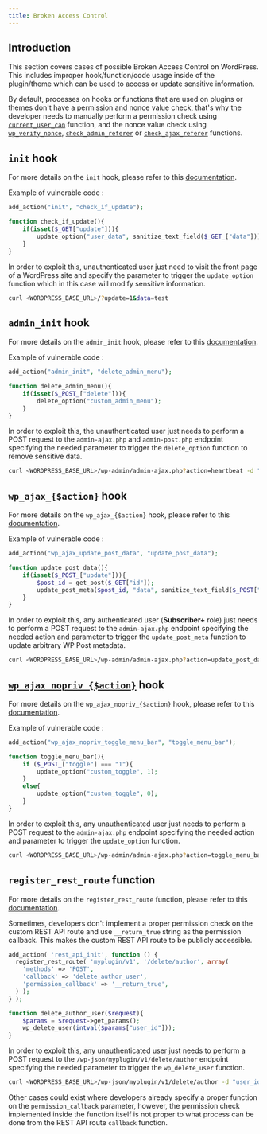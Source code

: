 ```yaml
---
title: Broken Access Control
---
```


## Introduction

This section covers cases of possible Broken Access Control on WordPress. This includes improper hook/function/code usage inside of the plugin/theme which can be used to access or update sensitive information.

By default, processes on hooks or functions that are used on plugins or themes don't have a permission and nonce value check, that's why the developer needs to manually perform a permission check using [`current_user_can`](/wordpress/wordpress-internals/wordpress-functions/#current_user_can) function, and the nonce value check using [`wp_verify_nonce`](/wordpress/wordpress-internals/wordpress-functions/#wp_verify_nonce), [`check_admin_referer`](/wordpress/wordpress-internals/wordpress-functions/#check_admin_referer) or [`check_ajax_referer`](/wordpress/wordpress-internals/wordpress-functions/#check_ajax_referer) functions.


## `init` hook

For more details on the `init` hook, please refer to this [documentation](/wordpress/wordpress-internals/wordpress-hooks/#init-hook).

Example of vulnerable code :

```php
add_action("init", "check_if_update");

function check_if_update(){
    if(isset($_GET["update"])){
        update_option("user_data", sanitize_text_field($_GET_["data"]));
    }
}
```

In order to exploit this, unauthenticated user just need to visit the front page of a WordPress site and specify the parameter to trigger the `update_option` function which in this case will modify sensitive information.

```bash
curl <WORDPRESS_BASE_URL>/?update=1&data=test
```

## `admin_init` hook

For more details on the `admin_init` hook, please refer to this [documentation](/wordpress/wordpress-internals/wordpress-hooks/#admin_init-hook).

Example of vulnerable code :

```php
add_action("admin_init", "delete_admin_menu");

function delete_admin_menu(){
    if(isset($_POST_["delete"])){
        delete_option("custom_admin_menu");
    }
}
```

In order to exploit this, the unauthenticated user just needs to perform a POST request to the `admin-ajax.php` and `admin-post.php` endpoint specifying the needed parameter to trigger the `delete_option` function to remove sensitive data.

```bash
curl <WORDPRESS_BASE_URL>/wp-admin/admin-ajax.php?action=heartbeat -d "delete=1"
```

## `wp_ajax_{$action}` hook

For more details on the `wp_ajax_{$action}` hook, please refer to this [documentation](/wordpress/wordpress-internals/wordpress-hooks/#wp_ajax_action-hook).

Example of vulnerable code :

```php
add_action("wp_ajax_update_post_data", "update_post_data");

function update_post_data(){
    if(isset($_POST_["update"])){
        $post_id = get_post($_GET["id"]);
        update_post_meta($post_id, "data", sanitize_text_field($_POST["data"]));
    }
}
```

In order to exploit this, any authenticated user (**Subscriber+** role) just needs to perform a POST request to the `admin-ajax.php` endpoint specifying the needed action and parameter to trigger the `update_post_meta` function to update arbitrary WP Post metadata.

```bash
curl <WORDPRESS_BASE_URL>/wp-admin/admin-ajax.php?action=update_post_data&update=1 -d "id=1&data=changed"
``` 

## [`wp_ajax_nopriv_{$action}`](https://developer.wordpress.org/reference/hooks/wp_ajax_nopriv_action/) hook

For more details on the `wp_ajax_nopriv_{$action}` hook, please refer to this [documentation](/wordpress/wordpress-internals/wordpress-hooks/#wp_ajax_nopriv_action-hook).

Example of vulnerable code :

```php
add_action("wp_ajax_nopriv_toggle_menu_bar", "toggle_menu_bar");

function toggle_menu_bar(){
    if ($_POST_["toggle"] === "1"){
        update_option("custom_toggle", 1);
    }
    else{
        update_option("custom_toggle", 0);
    }
}
```

In order to exploit this, any unauthenticated user just needs to perform a POST request to the `admin-ajax.php` endpoint specifying the needed action and parameter to trigger the `update_option` function.

```bash
curl <WORDPRESS_BASE_URL>/wp-admin/admin-ajax.php?action=toggle_menu_bar -d "toggle=1"
``` 

## `register_rest_route` function

For more details on the `register_rest_route` function, please refer to this [documentation](/wordpress/wordpress-internals/wordpress-functions/#register_rest_route-function).

Sometimes, developers don't implement a proper permission check on the custom REST API route and use `__return_true` string as the permission callback. This makes the custom REST API route to be publicly accessible.

```php
add_action( 'rest_api_init', function () {
  register_rest_route( 'myplugin/v1', '/delete/author', array(
    'methods' => 'POST',
    'callback' => 'delete_author_user',
    'permission_callback' => '__return_true',
  ) );
} );

function delete_author_user($request){
    $params = $request->get_params();
    wp_delete_user(intval($params["user_id"]));
}
```

In order to exploit this, any unauthenticated user just needs to perform a POST request to the `/wp-json/myplugin/v1/delete/author` endpoint specifying the needed parameter to trigger the `wp_delete_user` function.

```bash
curl <WORDPRESS_BASE_URL>/wp-json/myplugin/v1/delete/author -d "user_id=1"
``` 

Other cases could exist where developers already specify a proper function on the `permission_callback` parameter, however, the permission check implemented inside the function itself is not proper to what process can be done from the REST API route `callback` function.
